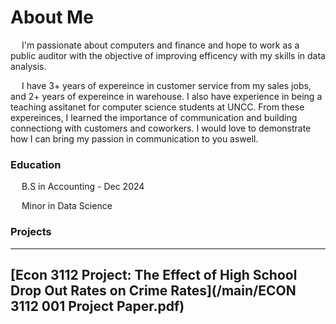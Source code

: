 # About Me
&emsp; I'm passionate about computers and finance and hope to work as a public auditor with the objective of improving efficency with my skills in data analysis. 

&emsp; I have 3+ years of expereince in customer service from my sales jobs, and 2+ years of expereince in warehouse. I also have experience in being a teaching assitanet for computer science students at UNCC. From these expereinces, I learned the importance of communication and building connectiong with customers and coworkers. I would love to demonstrate how I can bring my passion in communication to you aswell. 

### Education
&emsp; B.S in Accounting - Dec 2024
  
&emsp; Minor in Data Science

### Projects

---
[Econ 3112 Project: The Effect of High School Drop Out Rates on Crime Rates](/main/ECON 3112 001 Project Paper.pdf)
---


